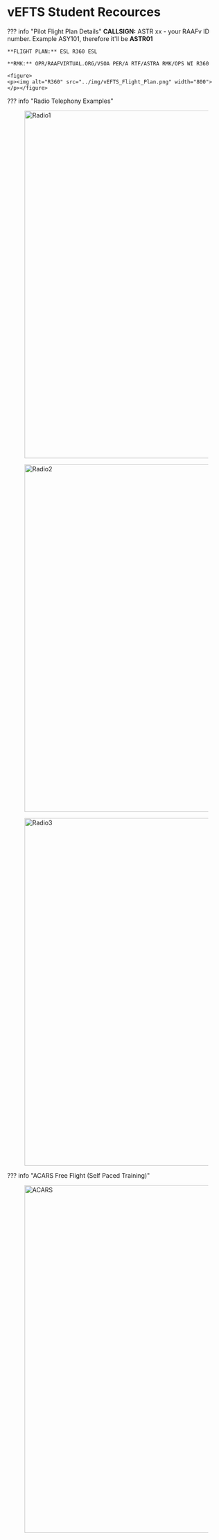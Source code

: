 # vEFTS Student Recources

??? info "Pilot Flight Plan Details"
    **CALLSIGN:** ASTR xx - your RAAFv ID number. Example ASY101, therefore it'll be **ASTR01**

    **FLIGHT PLAN:** ESL R360 ESL

    **RMK:** OPR/RAAFVIRTUAL.ORG/VSOA PER/A RTF/ASTRA RMK/OPS WI R360

    <figure>
    <p><img alt="R360" src="../img/vEFTS_Flight_Plan.png" width="800">
    </p></figure>

??? info "Radio Telephony Examples"
    <figure>
    <p><img alt="Radio1" src="../img/Radio 1.jpg" width="800">
    </p></figure>
    <figure>
    <p><img alt="Radio2" src="../img/Radio 2.jpg" width="800">
    </p></figure>
    <figure>
    <p><img alt="Radio3" src="../img/Radio 3.jpg" width="800">
    </p></figure>

??? info "ACARS Free Flight (Self Paced Training)"
    <figure>
    <p><img alt="ACARS" src="../img/ACARS Free Flight.png" width="800">
    </p></figure>

